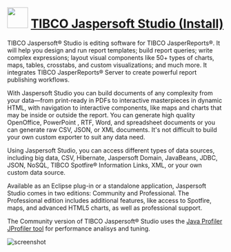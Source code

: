 ﻿# <img src="https://cdn.jsdelivr.net/gh/chtof/chocolatey-packages/automatic/tjs.install/tjs.install.png" width="48" height="48"/> [TIBCO Jaspersoft Studio (Install)](https://chocolatey.org/packages/tjs.install)

TIBCO Jaspersoft® Studio is editing software for TIBCO JasperReports®. It will help you design and run report templates; build report queries; write complex expressions; layout visual components like 50+ types of charts, maps, tables, crosstabs, and custom visualizations; and much more. It integrates TIBCO JasperReports® Server to create powerful report publishing workflows.

 
With Jaspersoft Studio you can build documents of any complexity from your data—from print-ready in PDFs to interactive masterpieces in dynamic HTML, with navigation to interactive components, like maps and charts that may be inside or outside the report. You can generate high quality OpenOffice, PowerPoint , RTF, Word, and spreadsheet documents or you can generate raw CSV, JSON, or XML  documents. It's not difficult to build your own custom exporter to suit any data need.

 
Using Jaspersoft Studio, you can access different types of data sources, including big data, CSV, Hibernate, Jaspersoft Domain, JavaBeans, JDBC, JSON, NoSQL, TIBCO Spotfire® Information Links, XML, or your own custom data source.

 
Available as an Eclipse plug-in or a standalone application, Jaspersoft Studio comes in two editions: Community and Professional. The Professional edition includes additional features, like access to Spotfire, maps, and advanced HTML5 charts, as well as professional support.

The Community version of TIBCO Jaspersoft® Studio uses the [Java Profiler JProfiler tool](https://www.ej-technologies.com/products/jprofiler/overview.html) for performance analisys and tuning.

![screenshot](https://cdn.jsdelivr.net/gh/chtof/chocolatey-packages/automatic/tjs.install/screenshot.png)